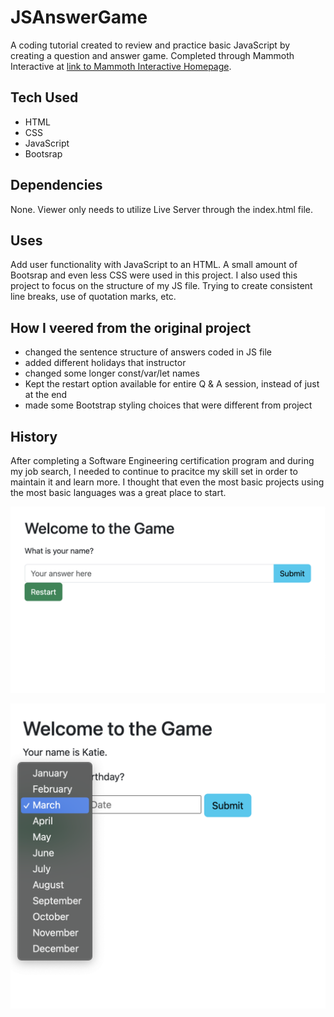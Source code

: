 # JSAnswerGame

A coding tutorial created to review and practice basic JavaScript by creating a question and answer game. Completed through Mammoth Interactive at [link to Mammoth Interactive Homepage](https://training.mammothinteractive.com/courses).

## Tech Used
- HTML
- CSS
- JavaScript
- Bootsrap

## Dependencies
None. Viewer only needs to utilize Live Server through the index.html file.

## Uses
Add user functionality with JavaScript to an HTML. A small amount of Bootsrap and even less CSS were used in this project. I also used this project to focus on the structure of my JS file. Trying to create consistent line breaks, use of quotation marks, etc.

## How I veered from the original project
- changed the sentence structure of answers coded in JS file
- added different holidays that instructor
- changed some longer const/var/let names
- Kept the restart option available for entire Q & A session, instead of just at the end
- made some Bootstrap styling choices that were different from project

## History
After completing a Software Engineering certification program and during my job search, I needed to continue to pracitce my skill set in order to maintain it and learn more. I thought that even the most basic projects using the most basic languages was a great place to start.

![Desktop stipet of HTML file](assests/images/JSGame1.png)

![Mobile stipet of HTML file](assests/images/JSGame2.png)
